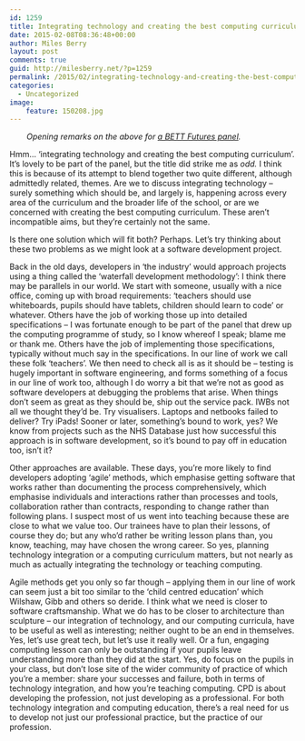 ```yaml
---
id: 1259
title: Integrating technology and creating the best computing curriculum
date: 2015-02-08T08:36:48+00:00
author: Miles Berry
layout: post 
comments: true
guid: http://milesberry.net/?p=1259
permalink: /2015/02/integrating-technology-and-creating-the-best-computing-curriculum/
categories:
  - Uncategorized
image:
    feature: 150208.jpg
---
```

<p style="padding-left: 30px;">
  <em>Opening remarks on the above for <a href="http://www.bettshow.com/Seminar/Speed-Learning-Integrating-technology-and-creating-the-best-computer-science-Curriculum">a BETT Futures panel</a>.</em>
</p>

Hmm… ‘integrating technology and creating the best computing curriculum’. It’s lovely to be part of the panel, but the title did strike me as _odd._ I think this is because of its attempt to blend together two quite different, although admittedly related, themes. Are we to discuss integrating technology &#8211; surely something which should be, and largely is, happening across every area of the curriculum and the broader life of the school, or are we concerned with creating the best computing curriculum. These aren’t incompatible aims, but they’re certainly not the same.

Is there one solution which will fit both? Perhaps. Let’s try thinking about these two problems as we might look at a software development project.

Back in the old days, developers in ‘the industry’ would approach projects using a thing called the ‘waterfall development methodology’: I think there may be parallels in our world. We start with someone, usually with a nice office, coming up with broad requirements: ‘teachers should use whiteboards, pupils should have tablets, children should learn to code’ or whatever. Others have the job of working those up into detailed specifications &#8211; I was fortunate enough to be part of the panel that drew up the computing programme of study, so I know whereof I speak; blame me or thank me. Others have the job of implementing those specifications, typically without much say in the specifications. In our line of work we call these folk ‘teachers’. We then need to check all is as it should be &#8211; testing is hugely important in software engineering, and forms something of a focus in our line of work too, although I do worry a bit that we’re not as good as software developers at debugging the problems that arise. When things don’t seem as great as they should be, ship out the service pack. IWBs not all we thought they’d be. Try visualisers. Laptops and netbooks failed to deliver? Try iPads! Sooner or later, something’s bound to work, yes? We know from projects such as the NHS Database just how successful this approach is in software development, so it’s bound to pay off in education too, isn’t it?

Other approaches are available. These days, you’re more likely to find developers adopting ‘agile’ methods, which emphasise getting software that works rather than documenting the process comprehensively, which emphasise individuals and interactions rather than processes and tools, collaboration rather than contracts, responding to change rather than following plans. I suspect most of us went into teaching because these are close to what we value too. Our trainees have to plan their lessons, of course they do; but any who’d rather be writing lesson plans than, you know, teaching, may have chosen the wrong career. So yes, planning technology integration or a computing curriculum matters, but not nearly as much as actually integrating the technology or teaching computing.

Agile methods get you only so far though &#8211; applying them in our line of work can seem just a bit too similar to the ‘child centred education’ which Wilshaw, Gibb and others so deride. I think what we need is closer to software craftsmanship. What we do has to be closer to architecture than sculpture &#8211; our integration of technology, and our computing curricula, have to be useful as well as interesting; neither ought to be an end in themselves. Yes, let’s use great tech, but let’s use it really well. Or a fun, engaging computing lesson can only be outstanding if your pupils leave understanding more than they did at the start. Yes, do focus on the pupils in your class, but don’t lose site of the wider community of practice of which you’re a member: share your successes and failure, both in terms of technology integration, and how you’re teaching computing. CPD is about developing the profession, not just developing as a professional. For both technology integration and computing education, there’s a real need for us to develop not just our professional practice, but the practice of our profession.
